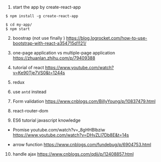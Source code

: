 1. start the app by create-react-app
```
$ npm install -g create-react-app

$ cd my-app/
$ npm start
```
2.  boostrap (not use finally )
https://blog.logrocket.com/how-to-use-bootstrap-with-react-a354715d1121/

3. one-page application vs multiple-page application
https://zhuanlan.zhihu.com/p/79409388

4. tutorial of  react
https://www.youtube.com/watch?v=Ke90Tje7VS0&t=1244s

5. redux

6. use `antd` instead

7. Form validation
https://www.cnblogs.com/BillyYoung/p/10837479.html

8. react-router-dom

9. ES6 tutorial
javascript knowledge
- Promise 
youtube.com/watch?v=_8gHHBlbziw
https://www.youtube.com/watch?v=DHvZLI7Db8E&t=14s

- arrow function 
https://www.cnblogs.com/fundebug/p/6904753.html

10. handle ajax
https://www.cnblogs.com/qdjj/p/12408857.html





